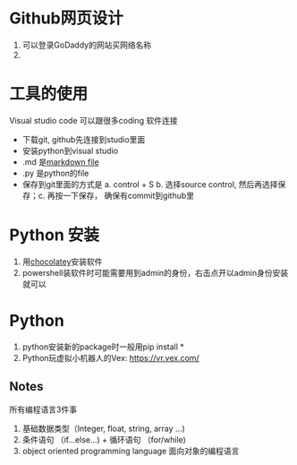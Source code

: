 # Github网页设计
1. 可以登录GoDaddy的网站买网络名称
2.


# 工具的使用
 Visual studio code 可以跟很多coding 软件连接 
 - 下载git, github先连接到studio里面
 - 安装python到visual studio
 - .md 是[markdown file](https://docs.github.com/en/github/writing-on-github/getting-started-with-writing-and-formatting-on-github/basic-writing-and-formatting-syntax)
- .py 是python的file 
- 保存到git里面的方式是
a. control + S b. 选择source control, 然后再选择保存；c. 再按一下保存， 确保有commit到github里

# Python 安装
1.  用[chocolatey](https://chocolatey.org/install)安装软件
2. powershell装软件时可能需要用到admin的身份，右击点开以admin身份安装就可以

# Python
1. python安装新的package时一般用pip install * 
2. Python玩虚拟小机器人的Vex: https://vr.vex.com/

## Notes
所有编程语言3件事
1. 基础数据类型（Integer, float, string, array ...)
2. 条件语句 （if...else...) + 循环语句 （for/while)
3. object oriented programming language 面向对象的编程语言